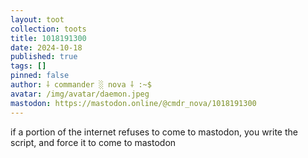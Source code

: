 ```yaml
---
layout: toot
collection: toots
title: 1018191300
date: 2024-10-18
published: true
tags: []
pinned: false
author: ⸸ commander ░ nova ⸸ :~$
avatar: /img/avatar/daemon.jpeg
mastodon: https://mastodon.online/@cmdr_nova/1018191300
---
```


if a portion of the internet refuses to come to mastodon, you write the script, and force it to come to mastodon
